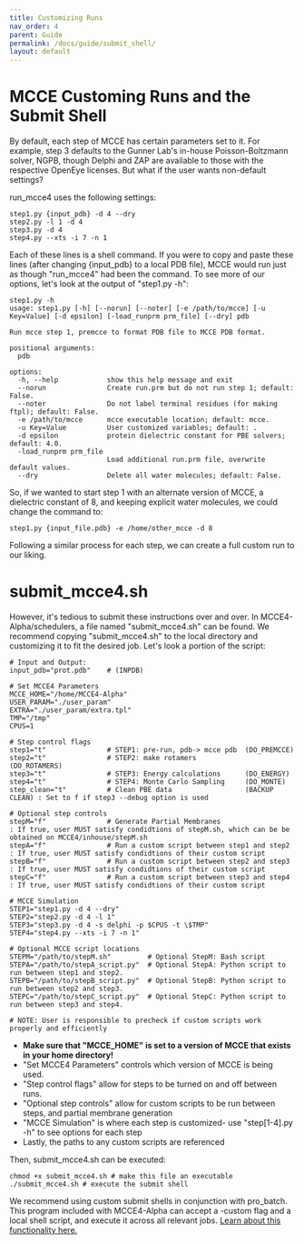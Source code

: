 ```yaml
---
title: Customizing Runs
nav_order: 4
parent: Guide
permalink: /docs/guide/submit_shell/
layout: default
---
```

# MCCE Customing Runs and the Submit Shell

By default, each step of MCCE has certain parameters set to it. For example, step 3 defaults to the Gunner Lab's in-house Poisson-Boltzmann solver, NGPB, though Delphi and ZAP are available to those with the respective OpenEye licenses. But what if the user wants non-default settings?

run_mcce4 uses the following settings:

```
step1.py {input_pdb} -d 4 --dry
step2.py -l 1 -d 4
step3.py -d 4
step4.py --xts -i 7 -n 1
```

Each of these lines is a shell command. If you were to copy and paste these lines (after changing {input_pdb} to a local PDB file), MCCE would run just as though "run_mcce4" had been the command. To see more of our options, let's look at the output of "step1.py -h": 

```
step1.py -h
usage: step1.py [-h] [--norun] [--noter] [-e /path/to/mcce] [-u Key=Value] [-d epsilon] [-load_runprm prm_file] [--dry] pdb

Run mcce step 1, premcce to format PDB file to MCCE PDB format.

positional arguments:
  pdb

options:
  -h, --help            show this help message and exit
  --norun               Create run.prm but do not run step 1; default: False.
  --noter               Do not label terminal residues (for making ftpl); default: False.
  -e /path/to/mcce      mcce executable location; default: mcce.
  -u Key=Value          User customized variables; default: .
  -d epsilon            protein dielectric constant for PBE solvers; default: 4.0.
  -load_runprm prm_file
                        Load additional run.prm file, overwrite default values.
  --dry                 Delete all water molecules; default: False.
```

So, if we wanted to start step 1 with an alternate version of MCCE, a dielectric constant of 8, and keeping explicit water molecules, we could change the command to:

```
step1.py {input_file.pdb} -e /home/other_mcce -d 8
```

Following a similar process for each step, we can create a full custom run to our liking.

# submit_mcce4.sh

However, it's tedious to submit these instructions over and over. In MCCE4-Alpha/schedulers, a file named "submit_mcce4.sh" can be found. We recommend copying "submit_mcce4.sh" to the local directory and customizing it to fit the desired job. Let's look a portion of the script:

```
# Input and Output:
input_pdb="prot.pdb"    # (INPDB)

# Set MCCE4 Parameters
MCCE_HOME="/home/MCCE4-Alpha"
USER_PARAM="./user_param"
EXTRA="./user_param/extra.tpl"
TMP="/tmp"
CPUS=1

# Step control flags
step1="t"               # STEP1: pre-run, pdb-> mcce pdb  (DO_PREMCCE)
step2="t"               # STEP2: make rotamers            (DO_ROTAMERS)
step3="t"               # STEP3: Energy calculations      (DO_ENERGY)
step4="t"               # STEP4: Monte Carlo Sampling     (DO_MONTE)
step_clean="t"          # Clean PBE data                  (BACKUP CLEAN) : Set to f if step3 --debug option is used

# Optional step controls
stepM="f"               # Generate Partial Membranes                    : If true, user MUST satisfy condidtions of stepM.sh, which can be be obtained on MCCE4/inhouse/stepM.sh
stepA="f"               # Run a custom script between step1 and step2   : If true, user MUST satisfy condidtions of their custom script
stepB="f"               # Run a custom script between step2 and step3   : If true, user MUST satisfy condidtions of their custom script
stepC="f"               # Run a custom script between step3 and step4   : If true, user MUST satisfy condidtions of their custom script

# MCCE Simulation
STEP1="step1.py -d 4 --dry"
STEP2="step2.py -d 4 -l 1"
STEP3="step3.py -d 4 -s delphi -p $CPUS -t \$TMP"
STEP4="step4.py --xts -i 7 -n 1"

# Optional MCCE script locations
STEPM="/path/to/stepM.sh"         # Optional StepM: Bash script
STEPA="/path/to/stepA_script.py"  # Optional StepA: Python script to run between step1 and step2.
STEPB="/path/to/stepB_script.py"  # Optional StepB: Python script to run between step2 and step3.
STEPC="/path/to/stepC_script.py"  # Optional StepC: Python script to run between step3 and step4.

# NOTE: User is responsible to precheck if custom scripts work properly and efficiently
```

- **Make sure that "MCCE_HOME" is set to a version of MCCE that exists in your home directory!**
- "Set MCCE4 Parameters" controls which version of MCCE is being used.
- "Step control flags" allow for steps to be turned on and off between runs.
- "Optional step controls" allow for custom scripts to be run between steps, and partial membrane generation
- "MCCE Simulation" is where each step is customized- use "step[1-4].py -h" to see options for each step
- Lastly, the paths to any custom scripts are referenced

Then, submit_mcce4.sh can be executed:

```
chmod +x submit_mcce4.sh # make this file an executable
./submit_mcce4.sh # execute the submit shell
```

We recommend using custom submit shells in conjunction with pro_batch. This program included with MCCE4-Alpha can accept a -custom flag and a local shell script, and execute it across all relevant jobs. [Learn about this functionality here.](https://gunnerlab.github.io/mcce4_tutorial/docs/guide/p_batch)
